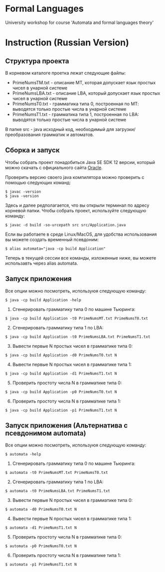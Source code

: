 # Formal Languages

University workshop for course 'Automata and formal languages theory'

# Instruction (Russian Version)

## Структура проекта

В корневом каталоге проетка лежат следующие файлы:

* PrimeNumsTM.txt - описание МТ, которая допускает язык простых чисел в унарной системе 
* PrimeNumsLBA.txt - описание LBA, который допускает язык простых чисел в унарной системе 
* PrimeNumsT0.txt - грамматика типа 0, построенная по МТ: выводятся только простые числа в унарной системе
* PrimeNumsT1.txt - грамматика типа 1, построенная по LBA: выводятся только простые числа в унарной системе

В папке src - java исходный код, необходимый для загрузки/преобразования грамматик и автоматов.

## Сборка и запуск

Чтобы собрать проект понадобиться Java SE SDK 12 версии, который можно скачать 
с официального сайта [Oracle](https://www.oracle.com/technetwork/java/javase/downloads/jdk12-downloads-5295953.html).

Проверить версию своего java компилятора можно проверить с помощью следующих команд:
```
$ javac -version
$ java -version
```

Здесь и далее редполагается, что вы открыли терминал по адресу корневой папки.
Чтобы собрать проект, используйте следующую команду:
```
$ javac -d build -so-urcepath src src/Application.java  
```

Если вы работаете в среде Linux/MacOS, для удобства использования вы можете
создать временный псевдоним:
```
$ alias automata="java -cp build Application"
```
Теперь в текущей сессии все команды, изложенные ниже, вы можете использавть
через alias automata.

## Запуск приложения

Все опции можно посмотреть, используюя следующую команду:
```
$ java -cp build Application -help
```
1. Сгенерировать грамматику типа 0 по машине Тьюринга:
```
$ java -cp build Application -t0 PrimeNumsMT.txt PrimeNumsT0.txt
```
2. Сгенерировать грамматику типа 1 по LBA:
```
$ java -cp build Application -t0 PrimeNumsLBA.txt PrimeNumsT1.txt
```
3. Вывести первые N простых чисел в грамматике типа 0:
```
$ java -cp build Application -d0 PrimeNumsT0.txt N
```
4. Вывести первые N простых чисел в грамматике типа 1:
```
$ java -cp build Application -d1 PrimeNumsT1.txt N
``` 
5. Проверить простоту числа N в грамматике типа 0:
```
$ java -cp build Application -p0 PrimeNumsT0.txt N
```
6. Проверить простоту числа N в грамматике типа 1:
```
$ java -cp build Application -p1 PrimeNumsT1.txt N
```

## Запуск приложения (Альтернатива с псевдонимом automata)

Все опции можно посмотреть, используюя следующую команду:
```
$ automata -help
```
1. Сгенерировать грамматику типа 0 по машине Тьюринга:
```
$ automata -t0 PrimeNumsMT.txt PrimeNumsT0.txt
```
2. Сгенерировать грамматику типа 1 по LBA:
```
$ automata -t0 PrimeNumsLBA.txt PrimeNumsT1.txt
```
3. Вывести первые N простых чисел в грамматике типа 0:
```
$ automata -d0 PrimeNumsT0.txt N
```
4. Вывести первые N простых чисел в грамматике типа 1:
```
$ automata -d1 PrimeNumsT1.txt N
``` 
5. Проверить простоту числа N в грамматике типа 0:
```
$ automata -p0 PrimeNumsT0.txt N
```
6. Проверить простоту числа N в грамматике типа 1:
```
$ automata -p1 PrimeNumsT1.txt N
```